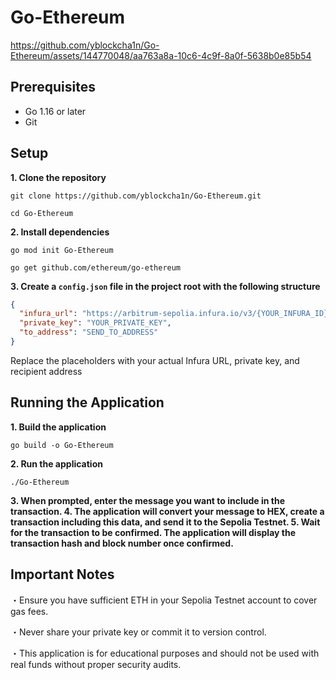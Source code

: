 # Go-Ethereum

https://github.com/yblockcha1n/Go-Ethereum/assets/144770048/aa763a8a-10c6-4c9f-8a0f-5638b0e85b54

## Prerequisites

- Go 1.16 or later
- Git

## Setup

**1. Clone the repository**
```
git clone https://github.com/yblockcha1n/Go-Ethereum.git

cd Go-Ethereum
```

**2. Install dependencies**
```
go mod init Go-Ethereum

go get github.com/ethereum/go-ethereum
```

**3. Create a `config.json` file in the project root with the following structure**

```json
{
  "infura_url": "https://arbitrum-sepolia.infura.io/v3/{YOUR_INFURA_ID}",
  "private_key": "YOUR_PRIVATE_KEY",
  "to_address": "SEND_TO_ADDRESS"
}
```

Replace the placeholders with your actual Infura URL, private key, and recipient address

## Running the Application

**1. Build the application**

`go build -o Go-Ethereum
`

**2. Run the application**

`./Go-Ethereum`

**3. When prompted, enter the message you want to include in the transaction.
4. The application will convert your message to HEX, create a transaction including this data, and send it to the Sepolia Testnet.
5. Wait for the transaction to be confirmed. The application will display the transaction hash and block number once confirmed.**


## Important Notes

・Ensure you have sufficient ETH in your Sepolia Testnet account to cover gas fees.


・Never share your private key or commit it to version control.


・This application is for educational purposes and should not be used with real funds without proper security audits.

